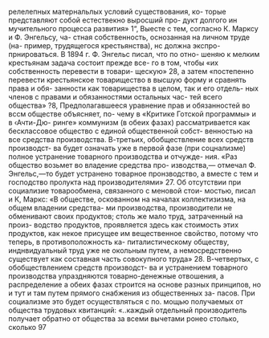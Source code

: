 релелепных матернальлых условий существования, ко-
торые представляют собой естествекно выросший про-
дукт долгого ин мучительного процесса развития» 1“,
Выесте с тем, согласно К. Марксу и Ф. Энгельсу, ча-
стная собственность, оснозанная на личном труде (на-
пример, трудящегося крестьянства), нс должна экспро-
прнироваться. В 1894 г. Ф. Энгельс писал, что по отно-
шеняю к мелким крестьянам задача состоит прежде все-
го в том, чтобы «их собственность перевести в товари-
щескую» 28, а затем «постепенно перевести крестьянское
товарищество в высшую форму и сравнять права и обя-
занности как товарищества в целом, так и его отдель-
ных членов с правами и обязанностями остальных час-
тей всего общества» ?8, Предполагавшееся уравнение
прав и обязанностей во вссм обществе объясняет, по-
чему в «Критике Готской программы» и в ‹Ачти-Дю-
ринге» коммунизм (в обеих фазах) рассматривается как
бесклассовое общество с единой общественной собст-
венностью на все средства производства.
В-третьих, обобществление всех средств производст-
ва будет означать уже в первой фазе (при соцнализме)
полное устранение товарного производства и отчужде-
ния. «Раз общество возьмет во владение средства про-
изводства,— отмечал Ф. Энгельс,—то будет устранено
товарное пронзводство, а вместе с тем и господство
пролукта над производителями» 27. Об отсутствии при
социализие товарообмена, связанного с меновой стои-
мостью, писал и К, Маркс: «В обществе, оскованном на
началах коллектизизма, на общем владении средства-
ми производства, производители не обменивают своих
продуктов; столь же мало труд, затраченный на произ-
водство продуктов, проявляется здесь как стоимость
этих продуктов, как некое присущее им вещественное
свойство, потому что теперь, в противоположность ка-
питалистическому обществу, инднвидуальный труд уже
не окольным путем, а немосредственно существует как
составная часть совокупного труда» 28.
В-четвертых, с обобществлением средств производст-
ва и устранением товарного производства упраздняются
товарно-денежные отвошения, а распределение а обеих
фазах строится на основе разных принципов, но и тут
и там путем прямого снабжения из общественных за-
пасов. При социализме это будет осуществляться с по.
мощью получаемых от общества трудовых квитанций:
«..каждый отдельный производитель получает обратно
от общества за всеми вычетами ронео столько, сколько
97
